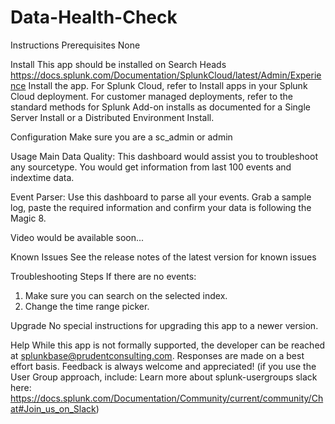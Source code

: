 # Data-Health-Check
Instructions
Prerequisites
None

Install
This app should be installed on Search Heads https://docs.splunk.com/Documentation/SplunkCloud/latest/Admin/Experience Install the app. For Splunk Cloud, refer to Install apps in your Splunk Cloud deployment. For customer managed deployments, refer to the standard methods for Splunk Add-on installs as documented for a Single Server Install or a Distributed Environment Install.

Configuration
Make sure you are a sc_admin or admin

Usage
Main Data Quality: This dashboard would assist you to troubleshoot any sourcetype.
You would get information from last 100 events and indextime data.

Event Parser: Use this dashboard to parse all your events.
Grab a sample log, paste the required information and confirm your data is following the Magic 8.

Video would be available soon...

Known Issues
See the release notes of the latest version for known issues

Troubleshooting Steps
If there are no events: 
1. Make sure you can search on the selected index.
2. Change the time range picker.

Upgrade
No special instructions for upgrading this app to a newer version.

Help
While this app is not formally supported, the developer can be reached at splunkbase@prudentconsulting.com. Responses are made on a best effort basis. Feedback is always welcome and appreciated! (if you use the User Group approach, include: Learn more about splunk-usergroups slack here: https://docs.splunk.com/Documentation/Community/current/community/Chat#Join_us_on_Slack)
